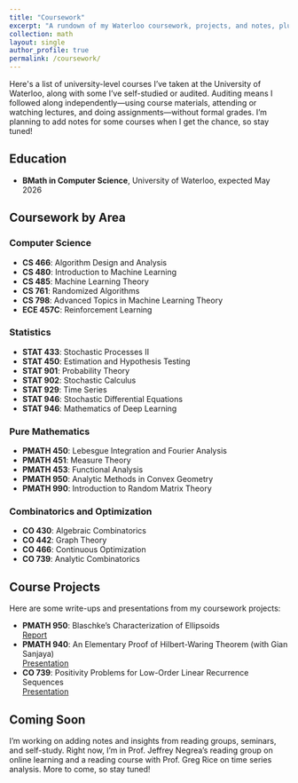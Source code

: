 ```yaml
---
title: "Coursework"
excerpt: "A rundown of my Waterloo coursework, projects, and notes, plus highlights from self-study and reading groups (notes coming soon!)"
collection: math
layout: single
author_profile: true
permalink: /coursework/
---
```


Here's a list of university-level courses I’ve taken at the University of Waterloo, along with some I’ve self-studied or audited. Auditing means I followed along independently—using course materials, attending or watching lectures, and doing assignments—without formal grades. I’m planning to add notes for some courses when I get the chance, so stay tuned!

## Education
- **BMath in Computer Science**, University of Waterloo, expected May 2026

## Coursework by Area

### Computer Science
- **CS 466**: Algorithm Design and Analysis
- **CS 480**: Introduction to Machine Learning
- **CS 485**: Machine Learning Theory
- **CS 761**: Randomized Algorithms
- **CS 798**: Advanced Topics in Machine Learning Theory
- **ECE 457C**: Reinforcement Learning

### Statistics
- **STAT 433**: Stochastic Processes II
- **STAT 450**: Estimation and Hypothesis Testing
- **STAT 901**: Probability Theory
- **STAT 902**: Stochastic Calculus
- **STAT 929**: Time Series
- **STAT 946**: Stochastic Differential Equations
- **STAT 946**: Mathematics of Deep Learning

### Pure Mathematics
- **PMATH 450**: Lebesgue Integration and Fourier Analysis
- **PMATH 451**: Measure Theory
- **PMATH 453**: Functional Analysis
- **PMATH 950**: Analytic Methods in Convex Geometry
- **PMATH 990**: Introduction to Random Matrix Theory

### Combinatorics and Optimization
- **CO 430**: Algebraic Combinatorics
- **CO 442**: Graph Theory
- **CO 466**: Continuous Optimization
- **CO 739**: Analytic Combinatorics

## Course Projects
Here are some write-ups and presentations from my coursework projects:
- **PMATH 950**: Blaschke’s Characterization of Ellipsoids  
  [Report](https://drive.google.com/file/d/1lT7Sn_ajpEU0s6u0DcaZcBV-U3punam7/view?usp=sharing)  
- **PMATH 940**: An Elementary Proof of Hilbert-Waring Theorem (with Gian Sanjaya)  
  [Presentation](https://drive.google.com/file/d/1OxHT3qGNV2r2JPdPgGciPfTj19qyKXAz/view?usp=sharing)  
- **CO 739**: Positivity Problems for Low-Order Linear Recurrence Sequences  
  [Presentation](https://drive.google.com/file/d/1wcr_VbX-yTmItB15cGlWZVlE2EI9yngB/view?usp=sharing)

## Coming Soon
I’m working on adding notes and insights from reading groups, seminars, and self-study. Right now, I’m in Prof. Jeffrey Negrea’s reading group on online learning and a reading course with Prof. Greg Rice on time series analysis. More to come, so stay tuned!